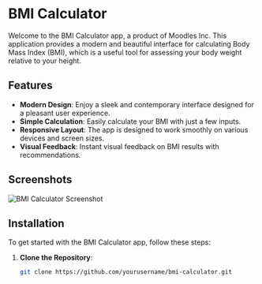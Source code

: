 # BMI Calculator

Welcome to the BMI Calculator app, a product of Moodles Inc. This application provides a modern and beautiful interface for calculating Body Mass Index (BMI), which is a useful tool for assessing your body weight relative to your height.

## Features

- **Modern Design**: Enjoy a sleek and contemporary interface designed for a pleasant user experience.
- **Simple Calculation**: Easily calculate your BMI with just a few inputs.
- **Responsive Layout**: The app is designed to work smoothly on various devices and screen sizes.
- **Visual Feedback**: Instant visual feedback on BMI results with recommendations.

## Screenshots

![BMI Calculator Screenshot](path_to_screenshot_image)

## Installation

To get started with the BMI Calculator app, follow these steps:

1. **Clone the Repository**:

   ```bash
   git clone https://github.com/yourusername/bmi-calculator.git
